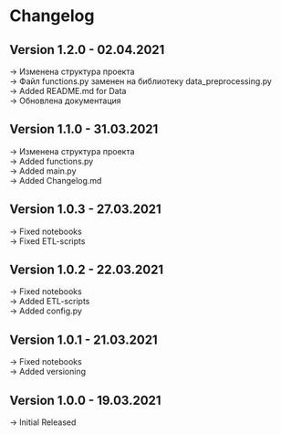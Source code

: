 # Changelog

## Version 1.2.0 - 02.04.2021

→ Изменена структура проекта  
→ Файл functions.py заменен на библиотеку data_preprocessing.py  
→ Added README.md for Data  
→ Обновлена документация  

## Version 1.1.0 - 31.03.2021

→ Изменена структура проекта  
→ Added functions.py  
→ Added main.py  
→ Added Changelog.md  

## Version 1.0.3 - 27.03.2021

→ Fixed notebooks  
→ Fixed ETL-scripts  

## Version 1.0.2 - 22.03.2021

→ Fixed notebooks  
→ Added ETL-scripts  
→ Added config.py  

## Version 1.0.1 - 21.03.2021

→ Fixed notebooks  
→ Added versioning  

## Version 1.0.0 - 19.03.2021

→ Initial Released  